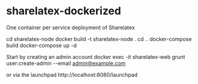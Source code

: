 # sharelatex-dockerized
One container per service deployment of Sharelatex


cd sharelatex-node
docker build -t sharelatex-node .
cd ..
docker-compose build
docker-compose up -d

Start by creating an admin account 
docker exec -it sharelatex-web grunt user:create-admin --email admin@example.com

or via the launchpad
http://localhost:8080/launchpad